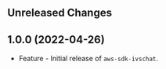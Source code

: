 Unreleased Changes
------------------

1.0.0 (2022-04-26)
------------------

* Feature - Initial release of `aws-sdk-ivschat`.

